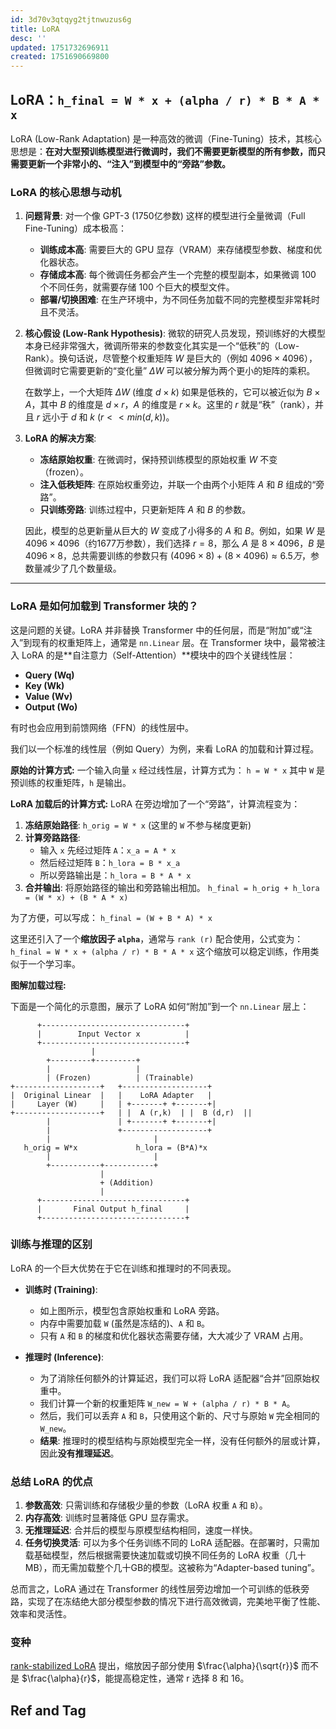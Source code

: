 ```yaml
---
id: 3d70v3qtqyg2tjtnwuzus6g
title: LoRA
desc: ''
updated: 1751732696911
created: 1751690669800
---
```


## LoRA：`h_final = W * x + (alpha / r) * B * A * x`

LoRA (Low-Rank Adaptation) 是一种高效的微调（Fine-Tuning）技术，其核心思想是：**在对大型预训练模型进行微调时，我们不需要更新模型的所有参数，而只需要更新一个非常小的、“注入”到模型中的“旁路”参数。**

### LoRA 的核心思想与动机

1.  **问题背景**: 对一个像 GPT-3 (1750亿参数) 这样的模型进行全量微调（Full Fine-Tuning）成本极高：
    *   **训练成本高**: 需要巨大的 GPU 显存（VRAM）来存储模型参数、梯度和优化器状态。
    *   **存储成本高**: 每个微调任务都会产生一个完整的模型副本，如果微调 100 个不同任务，就需要存储 100 个巨大的模型文件。
    *   **部署/切换困难**: 在生产环境中，为不同任务加载不同的完整模型非常耗时且不灵活。

2.  **核心假设 (Low-Rank Hypothesis)**: 微软的研究人员发现，预训练好的大模型本身已经非常强大，微调所带来的参数变化其实是一个“低秩”的（Low-Rank）。换句话说，尽管整个权重矩阵 $W$ 是巨大的（例如 $4096 \times 4096$），但微调时它需要更新的“变化量” $ΔW$ 可以被分解为两个更小的矩阵的乘积。

    在数学上，一个大矩阵 $ΔW$ (维度 $d \times k$) 如果是低秩的，它可以被近似为 $B \times A$，其中 $B$ 的维度是 $d \times r$，$A$ 的维度是 $r \times k$。这里的 $r$ 就是“秩”（rank），并且 $r$ 远小于 $d$ 和 $k$ ($r << min(d, k)$)。

3.  **LoRA 的解决方案**:
    *   **冻结原始权重**: 在微调时，保持预训练模型的原始权重 $W$ 不变（frozen）。
    *   **注入低秩矩阵**: 在原始权重旁边，并联一个由两个小矩阵 $A$ 和 $B$ 组成的“旁路”。
    *   **只训练旁路**: 训练过程中，只更新矩阵 $A$ 和 $B$ 的参数。

    因此，模型的总更新量从巨大的 $W$ 变成了小得多的 $A$ 和 $B$。例如，如果 $W$ 是 $4096 \times 4096$（约1677万参数），我们选择 $r=8$，那么 $A$ 是 $8 \times 4096$，$B$ 是 $4096 \times 8$，总共需要训练的参数只有 $(4096 \times 8) + (8 \times 4096) ≈ 6.5万$，参数量减少了几个数量级。

---

### LoRA 是如何加载到 Transformer 块的？

这是问题的关键。LoRA 并非替换 Transformer 中的任何层，而是“附加”或“注入”到现有的权重矩阵上，通常是 `nn.Linear` 层。在 Transformer 块中，最常被注入 LoRA 的是**自注意力（Self-Attention）**模块中的四个关键线性层：

*   **Query (Wq)**
*   **Key (Wk)**
*   **Value (Wv)**
*   **Output (Wo)**

有时也会应用到前馈网络（FFN）的线性层中。

我们以一个标准的线性层（例如 Query）为例，来看 LoRA 的加载和计算过程。

**原始的计算方式:**
一个输入向量 `x` 经过线性层，计算方式为：
`h = W * x`
其中 `W` 是预训练的权重矩阵，`h` 是输出。

**LoRA 加载后的计算方式:**
LoRA 在旁边增加了一个“旁路”，计算流程变为：

1.  **冻结原始路径**: `h_orig = W * x` (这里的 `W` 不参与梯度更新)
2.  **计算旁路路径**:
    *   输入 `x` 先经过矩阵 `A`：`x_a = A * x`
    *   然后经过矩阵 `B`：`h_lora = B * x_a`
    *   所以旁路输出是：`h_lora = B * A * x`
3.  **合并输出**: 将原始路径的输出和旁路输出相加。
    `h_final = h_orig + h_lora = (W * x) + (B * A * x)`

为了方便，可以写成：
`h_final = (W + B * A) * x`

这里还引入了一个**缩放因子 `alpha`**，通常与 `rank (r)` 配合使用，公式变为：
`h_final = W * x + (alpha / r) * B * A * x`
这个缩放可以稳定训练，作用类似于一个学习率。

**图解加载过程:**

下面是一个简化的示意图，展示了 LoRA 如何“附加”到一个 `nn.Linear` 层上：

```
      +--------------------------------+
      |        Input Vector x          |
      +--------------------------------+
                  |
        +---------+---------+
        |                   |
        | (Frozen)          | (Trainable)
+-------------------+   +-------------------+
|  Original Linear  |   |    LoRA Adapter   |
|     Layer (W)     |   | +-------+ +-------+|
+-------------------+   | |  A (r,k)  | |  B (d,r)  ||
        |               | +-------+ +-------+|
        |               +-------------------+
        |                       |
   h_orig = W*x             h_lora = (B*A)*x
        |                       |
        +-----------+-----------+
                    |
                    + (Addition)
                    |
      +--------------------------------+
      |       Final Output h_final     |
      +--------------------------------+
```

### 训练与推理的区别

LoRA 的一个巨大优势在于它在训练和推理时的不同表现。

*   **训练时 (Training)**:
    *   如上图所示，模型包含原始权重和 LoRA 旁路。
    *   内存中需要加载 `W` (虽然是冻结的)、`A` 和 `B`。
    *   只有 `A` 和 `B` 的梯度和优化器状态需要存储，大大减少了 VRAM 占用。

*   **推理时 (Inference)**:
    *   为了消除任何额外的计算延迟，我们可以将 LoRA 适配器“合并”回原始权重中。
    *   我们计算一个新的权重矩阵 `W_new = W + (alpha / r) * B * A`。
    *   然后，我们可以丢弃 `A` 和 `B`，只使用这个新的、尺寸与原始 `W` 完全相同的 `W_new`。
    *   **结果**: 推理时的模型结构与原始模型完全一样，没有任何额外的层或计算，因此**没有推理延迟**。

### 总结 LoRA 的优点

1.  **参数高效**: 只需训练和存储极少量的参数（LoRA 权重 `A` 和 `B`）。
2.  **内存高效**: 训练时显著降低 GPU 显存需求。
3.  **无推理延迟**: 合并后的模型与原模型结构相同，速度一样快。
4.  **任务切换灵活**: 可以为多个任务训练不同的 LoRA 适配器。在部署时，只需加载基础模型，然后根据需要快速加载或切换不同任务的 LoRA 权重（几十MB），而无需加载整个几十GB的模型。这被称为“Adapter-based tuning”。

总而言之，LoRA 通过在 Transformer 的线性层旁边增加一个可训练的低秩旁路，实现了在冻结绝大部分模型参数的情况下进行高效微调，完美地平衡了性能、效率和灵活性。

### 变种

[rank-stabilized LoRA](https://arxiv.org/pdf/2312.03732) 提出，缩放因子部分使用 $\frac{\alpha}{\sqrt{r}}$ 而不是 $\frac{\alpha}{r}$，能提高稳定性，通常 r 选择 8 和 16。

## Ref and Tag